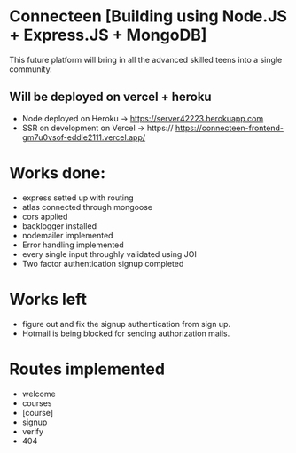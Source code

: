 # Connecteen [Building using Node.JS + Express.JS + MongoDB]

This future platform will bring in all the advanced skilled teens into a single community.

## Will be deployed on vercel + heroku

- Node deployed on Heroku
 → https://server42223.herokuapp.com
- SSR on development on Vercel
 → https:// https://connecteen-frontend-gm7u0vsof-eddie2111.vercel.app/

# Works done:
- express setted up with routing
- atlas connected through mongoose
- cors applied
- backlogger installed
- nodemailer implemented
- Error handling implemented
- every single input throughly validated using JOI
- Two factor authentication signup completed


# Works left
- figure out and fix the signup authentication from sign up.
- Hotmail is being blocked for sending authorization mails.

# Routes implemented
- welcome
- courses
- [course]
- signup
- verify
- 404
